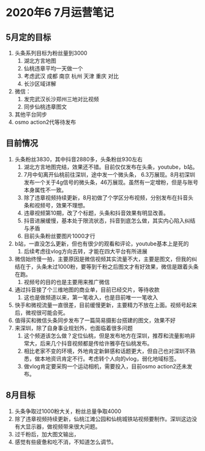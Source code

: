# 2020年6 7月运营笔记

## 5月定的目标

   1. 头条系列目标为粉丝量到3000
      1. 湖北方言地图
      2. 仙桃违章平均一天做一个
      3. 考虑武汉 成都 南京 杭州 天津 重庆 对比
      4. 长沙区域详解
   2. 微信：
      1. 发完武汉长沙郑州三地对比视频
      2. 同步仙桃违章图文
   3. 其他平台同步
   4. osmo action2代等待发布

## 目前情况

1. 头条粉丝3830，其中抖音2880多，头条粉丝930左右
   1. 湖北方言地图完结，效果还不错。目前仅仅发布在头条，youtube，b站。
   2. 7月中旬离开仙桃前往深圳，途中发一个微头条， 6.3万展现。8月初深圳发布一个关于4g信号的微头条，46万展现。虽然有一定增粉，但是与账号本身属性不一致。
   3. 除了违章视频持续更新，8月初做了个学区分布视频，分别发布在抖音头条和视频号，效果不理想。
   4. 违章视频第10期，改了个标题，头条和抖音效果有明显改善。
   5. 抖音进展缓慢，基本处于限流状态，抖音到底怎么做，其实内心陷入纠结与矛盾
   6. 目前头条粉丝要图片1000才行
2. b站，一直没怎么更新，但也有很少的观看和评论，youtube基本上是死的
   1. 后续考虑往vlog方向去转，才能在四大平台有所进展
3. 微信始终慢一拍，主要原因是微信视频其实流量不大，主要是图文，但我的纠结在于，头条未过1000粉，要等到千粉之后图文才有好效果，微信是跟着头条在跑。
   1. 视频号的目的也是主要用来推广微信  
4. 通过抖音接了个三维地图的商业单，目前已经交片，等待收款
   1. 这也是做频道以来，第一笔收入，也是目前唯一一笔收入
5. 快手和微视流量一直很差，目前缓慢更新，主要精力不放在上面。视频号起来后，微视很可能会死。
6. 值得买和微信头条同步发布了一篇简易摄影台搭建的图文，效果不好
7. 来深圳，除了自身事业规划外，也面临着很多问题
   1. 这个频道该怎么做？定位仙桃，但是发布地方在深圳，推荐和流量影响非常大，后来几个抖音视频都是传给许雅亭在仙桃发布。
   2. 相比老家不变的环境，外地肯定新鲜感和话题更大，但自己也对深圳不熟悉，做本地资讯肯定不行。考虑转个人向的vlog，弱化地域标签。
   3. 做vlog肯定要采购一个运动相机，需要投入，目前osmo action2还未发布。

## 8月目标

1. 头条争取过1000粉大关，粉丝总量争取4000
2. 除了违章视频持续更新，仙桃江滩公园和仙桃城铁站视频要制作。深圳这边没有大显示器，做视频带来很大问题。
3. 过千粉后，加大图文输出，
4. 感觉有些疲惫和吃不消，不知道怎么调节。

